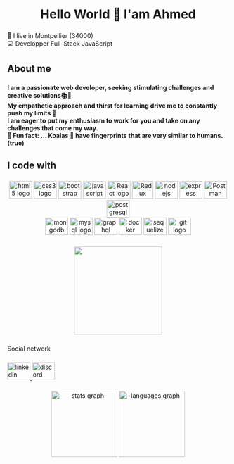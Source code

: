 <h1 align="center">Hello World 👋  I'am Ahmed</h1>

###

<p align="left">📍 I live in Montpellier (34000)<br>💻 Developper Full-Stack JavaScript </p>

###

<h2 align="left">About me</h2>

###

<h4 align="left">I am a passionate web developer, seeking stimulating challenges and creative solutions📚🎯<br>My empathetic approach and thirst for learning drive me to constantly push my limits 💪 <br> I am eager to put my enthusiasm to work for you and take on any challenges that come my way.<br>🎲 Fun fact: ... Koalas 🐨 have fingerprints that are very similar to humans. (true)</h4>

###

<h2 align="left">I code with</h2>

###

<div align="center">
   <img src="https://cdn.jsdelivr.net/gh/devicons/devicon/icons/html5/html5-original.svg" height="40" width="52" alt="html5 logo"  />
   <img src="https://cdn.jsdelivr.net/gh/devicons/devicon/icons/css3/css3-original.svg" height="40" width="52" alt="css3 logo"  />
   <img src="https://cdn.jsdelivr.net/gh/devicons/devicon/icons/bootstrap/bootstrap-original.svg" height="40" width="52" alt="bootstrap logo" />
   <img src="https://cdn.jsdelivr.net/gh/devicons/devicon/icons/javascript/javascript-original.svg" height="40" width="52" alt="javascript logo"  />
   <img src="https://upload.wikimedia.org/wikipedia/commons/4/47/React.svg" height="40" width="52" alt="React logo"  />
   <img src="https://pics.freeicons.io/uploads/icons/png/9818154791551942292-512.png" height="40" width="48" alt="Redux logo"  />
   <img src="https://cdn.jsdelivr.net/gh/devicons/devicon/icons/nodejs/nodejs-original.svg" height="40" width="52" alt="nodejs logo"  />
   <img src="https://cdn.jsdelivr.net/gh/devicons/devicon/icons/express/express-original.svg" height="40" width="52" alt="express logo"  /> 
   <img src="https://cdn.worldvectorlogo.com/logos/postman.svg" height="40" width="52" alt="Postman logo"  />
   <img src="https://cdn.jsdelivr.net/gh/devicons/devicon/icons/postgresql/postgresql-original.svg" height="40" width="52" alt="postgresql logo"  /> <br />
   <img src="https://cdn.jsdelivr.net/gh/devicons/devicon/icons/mongodb/mongodb-original.svg" height="40" width="52" alt="mongodb logo"  />
   <img src="https://cdn.jsdelivr.net/gh/devicons/devicon/icons/mysql/mysql-original.svg" height="40" width="52" alt="mysql logo"  />
   <img src="https://cdn.jsdelivr.net/gh/devicons/devicon/icons/graphql/graphql-plain.svg" height="40" width="52" alt="graphql logo"  />
   <img src="https://cdn.jsdelivr.net/gh/devicons/devicon/icons/docker/docker-original.svg" height="40" width="52" alt="docker logo"  />
   <img src="https://cdn.jsdelivr.net/gh/devicons/devicon/icons/sequelize/sequelize-original.svg" height="40" width="52" alt="sequelize logo"  />
   <img src="https://cdn.jsdelivr.net/gh/devicons/devicon/icons/git/git-original.svg" height="40" width="52" alt="git logo"  />
</div>

###

<div align="center">
  <img height="200" src="https://media.giphy.com/media/xUPGcEliCc7bETyfO8/giphy.gif"  />
</div>

###

<p align="left">Social network</p>

###

<div align="left">
  <a href="https://www.linkedin.com/in/akkioui-ahmed/" target="_blank">
    <img src="https://raw.githubusercontent.com/maurodesouza/profile-readme-generator/master/src/assets/icons/social/linkedin/default.svg" width="52" height="40" alt="linkedin logo"  />
  </a>
  <a href="https://discord.gg/5mZUw4dA" target="_blank">
    <img src="https://raw.githubusercontent.com/maurodesouza/profile-readme-generator/master/src/assets/icons/social/discord/default.svg" width="52" height="40" alt="discord logo"  />
  </a>
</div>

###

<div align="center">
  <img src="https://github-readme-stats.vercel.app/api?hide_title=false&hide_rank=false&show_icons=true&include_all_commits=true&count_private=true&disable_animations=false&theme=dracula&locale=en&hide_border=false&username=ahmidoua" height="150" alt="stats graph"  />
  <img src="https://github-readme-stats.vercel.app/api/top-langs?locale=en&hide_title=false&layout=compact&card_width=320&langs_count=5&theme=dracula&hide_border=false&username=A" height="150" alt="languages graph"  />

###
